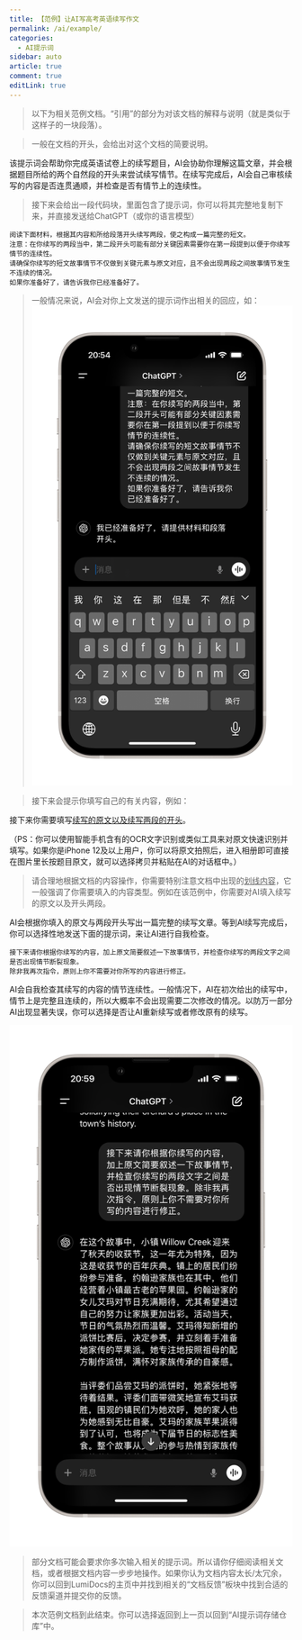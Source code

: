 ```yaml
---
title: 【范例】让AI写高考英语续写作文
permalink: /ai/example/
categories:
  - AI提示词
sidebar: auto
article: true
comment: true
editLink: true
---
```


> 以下为相关范例文档。“引用”的部分为对该文档的解释与说明（就是类似于这样子的一块段落）。

> 一般在文档的开头，会给出对这个文档的简要说明。

该提示词会帮助你完成英语试卷上的续写题目，AI会协助你理解这篇文章，并会根据题目所给的两个自然段的开头来尝试续写情节。在续写完成后，AI会自己审核续写的内容是否连贯通顺，并检查是否有情节上的连续性。

> 接下来会给出一段代码块，里面包含了提示词，你可以将其完整地复制下来，并直接发送给ChatGPT（或你的语言模型）

```
阅读下面材料，根据其内容和所给段落开头续写两段，使之构成一篇完整的短文。
注意：在你续写的两段当中，第二段开头可能有部分关键因素需要你在第一段提到以便于你续写情节的连续性。
请确保你续写的短文故事情节不仅做到关键元素与原文对应，且不会出现两段之间故事情节发生不连续的情况。
如果你准备好了，请告诉我你已经准备好了。
```

> 一般情况来说，AI会对你上文发送的提示词作出相关的回应，如：![图片](/img/assets/Picsew_20241101205502.png)

> 接下来会提示你填写自己的有关内容，例如：

接下来你需要填写<u>续写的原文以及续写两段的开头</u>。

（PS：你可以使用智能手机含有的OCR文字识别或类似工具来对原文快速识别并填写。如果你是iPhone 12及以上用户，你可以将原文拍照后，进入相册即可直接在图片里长按题目原文，就可以选择拷贝并粘贴在AI的对话框中。）

> 请合理地根据文档的内容操作，你需要特别注意文档中出现的<u>划线内容</u>，它一般强调了你需要填入的内容类型。例如在该范例中，你需要对AI填入续写的原文以及开头两段。



AI会根据你填入的原文与两段开头写出一篇完整的续写文章。等到AI续写完成后，你可以选择性地发送下面的提示词，来让AI进行自我检查。

```
接下来请你根据你续写的内容，加上原文简要叙述一下故事情节，并检查你续写的两段文字之间是否出现情节断裂现象。
除非我再次指令，原则上你不需要对你所写的内容进行修正。
```

AI会自我检查其续写的内容的情节连续性。一般情况下，AI在初次给出的续写中，情节上是完整且连续的，所以大概率不会出现需要二次修改的情况。以防万一部分AI出现显著失误，你可以选择是否让AI重新续写或者修改原有的续写。

![Screenshot](/img/assets/Picsew_20241101210002.png)

> 部分文档可能会要求你多次输入相关的提示词。所以请你仔细阅读相关文档，或者根据文档内容一步步地操作。如果你认为文档内容太长/太冗余，你可以回到LumiDocs的主页中并找到相关的“文档反馈”板块中找到合适的反馈渠道并提交你的反馈。

> 本次范例文档到此结束。你可以选择返回到上一页以回到“AI提示词存储仓库”中。